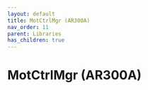 ```yaml
---
layout: default
title: MotCtrlMgr (AR300A)
nav_order: 11
parent: Libraries
has_children: true
---
```

# MotCtrlMgr (AR300A)

